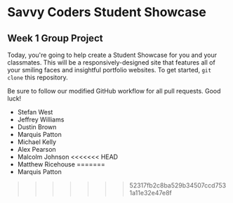 # Savvy Coders Student Showcase
## Week 1 Group Project

Today, you're going to help create a Student Showcase for you and your classmates. This will be a responsively-designed site that features all of your smiling faces and insightful portfolio websites. To get started, `git clone` this repository.

Be sure to follow our modified GitHub workflow for all pull requests. Good luck!

+ Stefan West 
+ Jeffrey Williams
+ Dustin Brown
+ Marquis Patton
+ Michael Kelly
+ Alex Pearson
+ Malcolm Johnson
<<<<<<< HEAD
+ Matthew Ricehouse
=======
+ Marquis Patton
>>>>>>> 52317fb2c8ba529b34507ccd7531a11e32e47e8f

